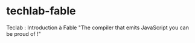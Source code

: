 # techlab-fable
Teclab : Introduction à Fable "The compiler that emits JavaScript you can be proud of !"
